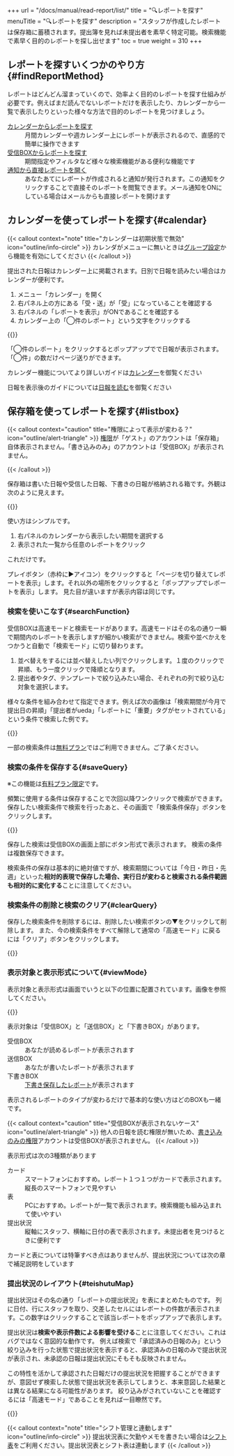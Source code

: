+++
url = "/docs/manual/read-report/list/"
title = "🔍レポートを探す"
menuTitle = "🔍レポートを探す"
description = "スタッフが作成したレポートは保存箱に蓄積されます。提出簿を見れば未提出者を素早く特定可能。検索機能で素早く目的のレポートを探し出せます"
toc = true
weight = 310
+++

## レポートを探すいくつかのやり方{#findReportMethod}

レポートはどんどん溜まっていくので、効率よく目的のレポートを探す仕組みが必要です。例えばまだ読んでないレポートだけを表示したり、カレンダーから一覧で表示したりといった様々な方法で目的のレポートを見つけましょう。

<dl class="basic">
<dt><a href="#calendar">カレンダーからレポートを探す</a></dt>
<dd>月間カレンダーや週カレンダー上にレポートが表示されるので、直感的で簡単に操作できます</dd>
<dt><a href="#listbox">受信BOXからレポートを探す</a></dt>
<dd>期間指定やフィルタなど様々な検索機能がある便利な機能です</dd>
<dt><a href="/docs/manual/utils/notice/">通知から直接レポートを開く</a></dt>
<dd>あなたあてにレポートが作成されると通知が発行されます。この通知をクリックすることで直接そのレポートを閲覧できます。メール通知をONにしている場合はメールからも直接レポートを開けます</dd>
</dl>

## カレンダーを使ってレポートを探す{#calendar}

{{< callout context="note" title="カレンダーは初期状態で無効" icon="outline/info-circle" >}}
カレンダがメニューに無いときは[グループ設定](/docs/manual/initial-setting/setting-group/#optionalFunction)から機能を有効にしてください
{{< /callout >}}

提出された日報はカレンダー上に掲載されます。日別で日報を読みたい場合はカレンダーが便利です。

1. メニュー「カレンダー」を開く
2. 右パネル上の方にある「受・送」が「受」になっていることを確認する
3. 右パネルの「レポートを表示」がONであることを確認する
4. カレンダー上の「◯件のレポート」という文字をクリックする

{{<icatch filename="img/read-report-calendar" msg="カレンダー画面です。レポートや予定が１枚のカレンダー上にまとめて表示されます">}}

「◯件のレポート」をクリックするとポップアップでで日報が表示されます。「◯件」の数だけページ送りができます。

カレンダー機能についてより詳しいガイドは[カレンダー](/docs/manual/calendar/_about/)を御覧ください

日報を表示後のガイドについては[日報を読む](/docs/manual/read-report/state/)を御覧ください

## 保存箱を使ってレポートを探す{#listbox}

{{< callout context="caution" title="権限によって表示が変わる？" icon="outline/alert-triangle" >}}
[権限](/docs/manual/initial-setting/staff/rank/)が「ゲスト」のアカウントは「保存箱」自体表示されません。「書き込みのみ」のアカウントは「受信BOX」が表示されません。

{{< /callout >}}

保存箱は書いた日報や受信した日報、下書きの日報が格納される箱です。外観は次のように見えます。

{{<icatch filename="img/report-box1" msg="提出されたレポートは保存箱からアクセスできます。権限によっては保存箱にアクセスできないので注意">}}

使い方はシンプルです。

1. 右パネルのカレンダーから表示したい期間を選択する
2. 表示された一覧から任意のレポートをクリック

これだけです。

プレイボタン（赤枠に▶アイコン）をクリックすると「ページを切り替えてレポートを表示」します。それ以外の場所をクリックすると「ポップアップでレポートを表示」します。
見た目が違いますが表示内容は同じです。

### 検索を使いこなす{#searchFunction}

受信BOXは高速モードと検索モードがあります。高速モードはその名の通り一瞬で期間内のレポートを表示しますが細かい検索ができません。検索や並べかえをつかうと自動で「検索モード」に切り替わります。

1. 並べ替えをするには並べ替えしたい列でクリックします。１度のクリックで昇順、もう一度クリックで降順となります。
1. 提出者やタグ、テンプレートで絞り込みたい場合、それぞれの列で絞り込む対象を選択します。

様々な条件を組み合わせて指定できます。例えば次の画像は「検索期間が今月で提出日の昇順」「提出者がueda」「レポートに「重要」タグがセットされている」という条件で検索した例です。

{{<icatch filename="img/search-report"  msg="タグや提出者など様々な方法でレポートを検索できます" alice="here">}}

一部の検索条件は[無料プラン](/docs/price/free/)ではご利用できません。ご了承ください。

### 検索の条件を保存する{#saveQuery}

※この機能は[有料プラン限定](/docs/price/_about/#fee)です。

頻繁に使用する条件は保存することで次回以降ワンクリックで検索ができます。
保存したい検索条件で検索を行ったあと、その画面で「検索条件保存」ボタンをクリックします。

{{<icatch filename="img/save-query" msg="よく使う検索は保存すれば次回以降はワンクリックで検索できるよっ" alice="ok">}}

保存した検索は受信BOXの画面上部にボタン形式で表示されます。
検索の条件は複数保存できます。

検索条件の保存は基本的に絶対値ですが、検索期間については「今日・昨日・先週」といった**相対的表現で保存した場合、実行日が変わると検索される条件範囲も相対的に変化する**ことに注意してください。

### 検索条件の削除と検索のクリア{#clearQuery}

保存した検索条件を削除するには、削除したい検索ボタンの▼をクリックして削除します。
また、今の検索条件をすべて解除して通常の「高速モード」に戻るには「クリア」ボタンをクリックします。

{{<icatch filename="img/clear-query"  msg="不要になった保存検索は削除しましょう" >}}

### 表示対象と表示形式について{#viewMode}

表示対象と表示形式は画面でいうと以下の位置に配置されています。画像を参照してください。

{{<icatch filename="img/view-mode"  msg="スマホだと「カード」、PCだと「表」が見やすいかな？使いやすいのを選んでね" alice="please">}}

表示対象は「受信BOX」と「送信BOX」と「下書きBOX」があります。

<dl class="basic">
<dt>受信BOX</dt>
<dd>あなたが読めるレポートが表示されます</dd>
<dt>送信BOX</dt>
<dd>あなたが書いたレポートが表示されます</dd>
<dt>下書きBOX</dt>
<dd><a href="/docs/manual/write-report/draft/">下書き保存したレポート</a>が表示されます</dd>
</dl>

表示されるレポートのタイプが変わるだけで基本的な使い方はどのBOXも一緒です。

{{< callout context="caution" title="受信BOXが表示されないケース" icon="outline/alert-triangle" >}}
他人の日報を読む権限が無いため、[書き込みのみの権限](/docs/manual/initial-setting/staff/rank/#others)アカウントは受信BOXが表示されません。
{{< /callout >}}

表示形式は次の3種類があります

<dl class="basic">
<dt>カード</dt>
<dd>スマートフォンにおすすめ。レポート１つ１つがカードで表示されます。縦長のスマートフォンで見やすい</dd>
<dt>表</dt>
<dd>PCにおすすめ。レポートが一覧で表示されます。検索機能も組み込まれて使いやすい</dd>
<dt>提出状況</dt>
<dd>縦軸にスタッフ、横軸に日付の表で表示されます。未提出者を見つけるときに便利です</dd>
</dl>

カードと表については特筆すべき点はありませんが、提出状況については次の章で補足説明をしています

### 提出状況のレイアウト{#teishutuMap}

提出状況はその名の通り「レポートの提出状況」を表にまとめたものです。
列に日付、行にスタッフを取り、交差したセルにはレポートの件数が表示されます。この数字はクリックすることで該当レポートをポップアップで表示します。

提出状況は**検索や表示件数による影響を受ける**ことに注意してください。これはバグではなく意図的な動作です。
例えば検索で「承認済みの日報のみ」という絞り込みを行った状態で提出状況を表示すると、承認済みの日報のみで提出状況が表示され、未承認の日報は提出状況にそもそも反映されません。

この特性を活かして承認された日報だけの提出状況を把握することができますが、意図せず検索した状態で提出状況を表示してしまうと、本来意図した結果とは異なる結果になる可能性があります。
絞り込みがされていないことを確認するには「高速モード」であることを見れば一目瞭然です。

{{<icatch filename="img/report-map"  msg="未提出者は誰ですか？すぐ見つけられるね♫" alice="ok">}}

{{< callout context="note" title="シフト管理と連動します" icon="outline/info-circle" >}}
提出状況表に欠勤やメモを書きたい場合は[シフト表](/docs/manual/utils/shift/)をご利用ください。提出状況表とシフト表は連動します
{{< /callout >}}
